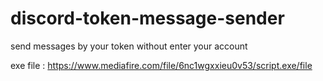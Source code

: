 # discord-token-message-sender

send messages by your token without enter your account 


exe file : https://www.mediafire.com/file/6nc1wgxxieu0v53/script.exe/file
